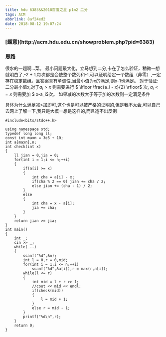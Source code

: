 ```yaml
---
title: hdu 6383&&2018百度之星 p1m2 二分
tags: ACM
abbrlink: 8af24ed2
date: 2018-08-12 19:07:24
---
```

<h3>[题意](http://acm.hdu.edu.cn/showproblem.php?pid=6383)</h3>

<!--more-->
<h3>思路</h3>

很水的一题啊...菜。
最小问题最大化，立马想到二分,卡在了怎么验证，稍微一想就明白了,-2 + 1,每次都是会使整个数列和-1,可以证明给定一个数组（非零）,一定存在稳定数组。且答案具有单调性,当最小值为x的满足,则x-1也满足。
对于验证: 
二分最小值x,对于$a_i > x$ 则需要进行 $ \lfloor \frac{a_i - x}{2} \rfloor$ 次,
$a_i <= x$ 则需要加 $ x-a_i$次。
如果减的次数大于等于加的次数则一定满足条件

具体为什么满足减>加即可,这个也是可以被严格的证明的,但是我不太会,可以自己去网上了解一下,我只是大概一想是这样的,而且造不出反例
```
#include<bits/stdc++.h>

using namespace std;
typedef long long ll;
const int maxn = 3e5 + 10;
int a[maxn],n;
int check(int x)
{
    ll jian = 0,jia = 0;
    for(int i = 1;i <= n;++i)
    {
        if(a[i] >= x)
        {
            int cha = a[i] - x;
            if(cha % 2 == 0) jian += cha / 2;
            else jian += (cha - 1) / 2;
        }
        else
        {
            int cha = x - a[i];
            jia += cha;
        }
    }
    return jian >= jia;
}
int main()
{
    int _;
    cin >> _;
    while(_--)
    {
        scanf("%d",&n);
        int l = 0,r = 0,mid;
        for(int i = 1;i <= n;++i)
            scanf("%d",&a[i]),r = max(r,a[i]);
        while(l <= r)
        {
            int mid = l + r >> 1;
            //cout << mid << endl;
            if(check(mid))
            {
                l = mid + 1;
            }
            else r = mid - 1;
        }
        printf("%d\n",r);
    }
    return 0;
}

```
